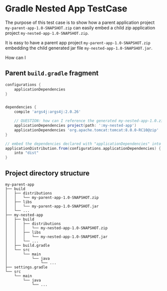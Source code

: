 
# Gradle Nested App TestCase

The purpose of this test case is to show how a parent application project `my-parent-app-1.0-SNAPSHOT.zip` can easily
embed a child zip application project `my-nested-app-1.0-SNAPSHOT.zip`.

It is easy to have a parent app project `my-parent-app-1.0-SNAPSHOT.zip` embedding the child generated jar file
`my-nested-app-1.0-SNAPSHOT.jar`.

How can I


## Parent `build.gradle` fragment


```groovy
configurations {
    applicationDependencies
}


dependencies {
    compile 'args4j:args4j:2.0.26'

    // QUESTION: how can I reference the generated my-nested-app-1.0.zip file instead of ?
    applicationDependencies project(path: ':my-nested-app')
    applicationDependencies 'org.apache.tomcat:tomcat:8.0.0-RC10@zip'
}

// embed the dependencies declared with "applicationDependencies" into the "dist" dir of the generated application
applicationDistribution.from(configurations.applicationDependencies) {
    into "dist"
}

```

## Project directory structure

```
my-parent-app
├── build
│   ├── distributions
│   │   └── my-parent-app-1.0-SNAPSHOT.zip
│   ├── libs
│   │   └── my-parent-app-1.0-SNAPSHOT.jar
│   └── ...
├── my-nested-app
│   ├── build
│   │   ├── distributions
│   │   │   └── my-nested-app-1.0-SNAPSHOT.zip
│   │   ├── libs
│   │   │   └── my-nested-app-1.0-SNAPSHOT.jar
│   │   └── ...
│   ├── build.gradle
│   └── src
│       └── main
│           └── java
│               └── ...
├── settings.gradle
└── src
    └── main
        └── java
            └── ...
```